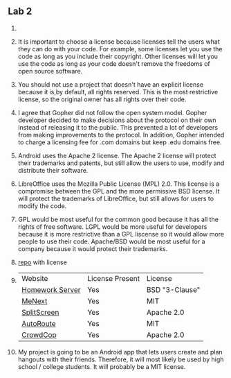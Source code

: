 ## Lab 2

1. 

1. It is important to choose a license because licenses tell the users what they can do with your code. For example, some licenses let you use the code as long as you include their copyright. Other licenses will let you use the code as long as your code doesn't remove the freedoms of open source software.

1. You should not use a project that doesn't have an explicit license because it is,by default, all rights reserved. This is the most restrictive license, so the original owner has all rights over their code.

1. I agree that Gopher did not follow the open system model. Gopher developer decided to make decisions about the protocol on their own instead of releasing it to the public. This prevented a lot of developers from making improvements to the protocol. In addition, Gopher intended to charge a licensing fee for .com domains but keep .edu domains free.

1. Android uses the Apache 2 license. The Apache 2 license will protect their trademarks and patents, but still allow the users to use, modify and distribute their software.

1. LibreOffice uses the Mozilla Public License (MPL) 2.0. This license is a compromise between the GPL and the more permissive BSD license. It will protect the trademarks of LibreOffice, but still allows for users to modify the code.

1. GPL would be most useful for the common good because it has all the rights of free software. LGPL would be more useful for developers because it is more restrictive than a GPL liscense so it would allow more people to use their code. Apache/BSD would be most useful for a company because it would protect their trademarks.

1. [repo](https://github.com/aleung013/PickALicense) with license

1. <table>
       <tr>
           <td>Website</td>
	   <td>License Present</td>
	   <td>License</td>
       </tr>
       <tr>
           <td><a href="https://github.com/RCOS-Grading-Server/HWserver">Homework Server</a></td>
	   <td>Yes</td>
	   <td>BSD "3-Clause"</td>
       </tr>
       <tr>
           <td><a href="https://github.com/makinj/MeNext">MeNext</a></td>
	   <td>Yes</td>
	   <td>MIT</td>
       </tr>
       <tr>
           <td><a href="https://github.com/tassiahmed/SplitScreen">SplitScreen</a></td>
	   <td>Yes</td>
	   <td>Apache 2.0</td>
       </tr>
       <tr> 
           <td><a href="https://github.com/AutoRoute/node">AutoRoute</a></td>
	   <td>Yes</td>
	   <td>MIT</td>
       </tr>
       <tr>
           <td><a href="https://github.com/bocaaust/CrowdCop">CrowdCop</a></td>
	   <td>Yes</td>
	   <td>Apache 2.0</td>
       </tr>
   </table>

1. My project is going to be an Android app that lets users create and plan hangouts with their friends. Therefore, it will most likely be used by high school / college students. It will probably be a MIT license.